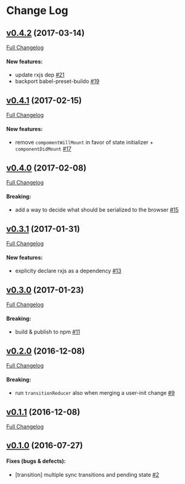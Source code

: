 #  Change Log



## [v0.4.2](https://github.com/buildo/state/tree/v0.4.2) (2017-03-14)
[Full Changelog](https://github.com/buildo/state/compare/v0.4.1...v0.4.2)

#### New features:

- update rxjs dep [#21](https://github.com/buildo/state/issues/21)
- backport babel-preset-buildo [#19](https://github.com/buildo/state/issues/19)

## [v0.4.1](https://github.com/buildo/state/tree/v0.4.1) (2017-02-15)
[Full Changelog](https://github.com/buildo/state/compare/v0.4.0...v0.4.1)

#### New features:

- remove `compomentWillMount` in favor of state initializer + `componentDidMount` [#17](https://github.com/buildo/state/issues/17)

## [v0.4.0](https://github.com/buildo/state/tree/v0.4.0) (2017-02-08)
[Full Changelog](https://github.com/buildo/state/compare/v0.3.1...v0.4.0)

#### Breaking:

- add a way to decide what should be serialized to the browser [#15](https://github.com/buildo/state/issues/15)

## [v0.3.1](https://github.com/buildo/state/tree/v0.3.1) (2017-01-31)
[Full Changelog](https://github.com/buildo/state/compare/v0.3.0...v0.3.1)

#### New features:

- explicity declare rxjs as a dependency [#13](https://github.com/buildo/state/issues/13)

## [v0.3.0](https://github.com/buildo/state/tree/v0.3.0) (2017-01-23)
[Full Changelog](https://github.com/buildo/state/compare/v0.2.0...v0.3.0)

#### Breaking:

- build & publish to npm [#11](https://github.com/buildo/state/issues/11)

## [v0.2.0](https://github.com/buildo/state/tree/v0.2.0) (2016-12-08)
[Full Changelog](https://github.com/buildo/state/compare/v0.1.1...v0.2.0)

#### Breaking:

- run `transitionReducer` also when merging a user-init change [#9](https://github.com/buildo/state/issues/9)

## [v0.1.1](https://github.com/buildo/state/tree/v0.1.1) (2016-12-08)
[Full Changelog](https://github.com/buildo/state/compare/v0.1.0...v0.1.1)

## [v0.1.0](https://github.com/buildo/state/tree/v0.1.0) (2016-07-27)


#### Fixes (bugs & defects):

- [transition] multiple sync transitions and pending state [#2](https://github.com/buildo/state/issues/2)